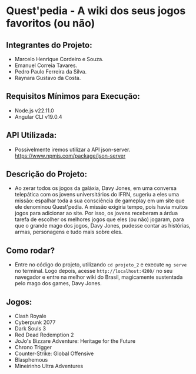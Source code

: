 # Quest'pedia - A wiki dos seus jogos favoritos (ou não)

## Integrantes do Projeto:
- Marcelo Henrique Cordeiro e Souza.
- Emanuel Correia Tavares.
- Pedro Paulo Ferreira da Silva.
- Raynara Gustavo da Costa.

## Requisitos Mínimos para Execução:
- Node.js v22.11.0
- Angular CLI v19.0.4

## API Utilizada:
- Possivelmente iremos utilizar a API json-server.
https://www.npmjs.com/package/json-server

## Descrição do Projeto:
- Ao zerar todos os jogos da galáxia, Davy Jones, em uma conversa telepática com os jovens universitários do IFRN, sugeriu a eles uma missão: espalhar toda a sua consciência de gameplay em um site que ele denominou Quest'pedia. A missão exigiria tempo, pois havia muitos jogos para adicionar ao site. Por isso, os jovens receberam a árdua tarefa de escolher os melhores jogos que eles (ou não) jogaram, para que o grande mago dos jogos, Davy Jones, pudesse contar as histórias, armas, personagens e tudo mais sobre eles.

## Como rodar?
- Entre no código do projeto, utilizando `cd projeto_2` e execute `ng serve` no terminal. Logo depois, acesse `http://localhost:4200/` no seu navegador e entre na melhor wiki do Brasil, magicamente sustentada pelo mago dos games, Davy Jones.

## Jogos:
- Clash Royale
- Cyberpunk 2077
- Dark Souls 3
- Red Dead Redemption 2
- JoJo's Bizzare Adventure: Heritage for the Future
- Chrono Trigger
- Counter-Strike: Global Offensive
- Blasphemous
- Mineirinho Ultra Adventures
